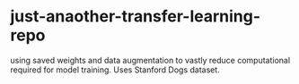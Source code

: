 # just-anaother-transfer-learning-repo
using saved weights and data augmentation to vastly reduce computational required for model training. Uses Stanford Dogs dataset.